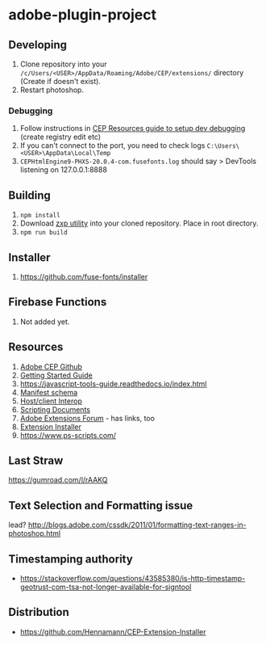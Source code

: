# adobe-plugin-project

## Developing

1. Clone repository into your `/c/Users/<USER>/AppData/Roaming/Adobe/CEP/extensions/` directory (Create if doesn't exist).
2. Restart photoshop.

### Debugging
1. Follow instructions in [CEP Resources guide to setup dev debugging](https://github.com/Adobe-CEP/CEP-Resources/blob/master/CEP_9.x/Documentation/CEP%209.0%20HTML%20Extension%20Cookbook.md#remote-debugging) (create registry edit etc)
2. If you can't connect to the port, you need to check logs `C:\Users\<USER>\AppData\Local\Temp`
  1.  `CEPHtmlEngine9-PHXS-20.0.4-com.fusefonts.log` should say
    > DevTools listening on 127.0.0.1:8888


## Building

1. `npm install`
2. Download [zxp utility](https://github.com/Adobe-CEP/Getting-Started-guides/tree/master/Package%20Distribute%20Install#download-the-signing-and-packaging-tool-zxpsigncmd) into your cloned repository. Place in root directory.
3. `npm run build`

## Installer
1. https://github.com/fuse-fonts/installer

## Firebase Functions

1. Not added yet.

## Resources

1. [Adobe CEP Github](https://github.com/Adobe-CEP)
2. [Getting Started Guide](https://github.com/Adobe-CEP/Getting-Started-guides)
1. https://javascript-tools-guide.readthedocs.io/index.html
2. [Manifest schema](https://github.com/Adobe-CEP/CEP-Resources/blob/master/CEP_8.x/ExtensionManifest_v_7_0.xsd)
3. [Host/client Interop](https://github.com/Adobe-CEP/CEP-Resources/blob/master/CEP_9.x/Documentation/CEP%209.0%20HTML%20Extension%20Cookbook.md#invoke-point-products-scripts-from-html-extension)
4. [Scripting Documents](https://www.adobe.com/devnet/scripting.html)
5. [Adobe Extensions Forum](https://forums.adobe.com/community/creative_cloud/add-ons/extensions) - has links, too
6. [Extension Installer](https://github.com/Hennamann/CEP-Extension-Installer)
7. https://www.ps-scripts.com/

## Last Straw
https://gumroad.com/l/rAAKQ

## Text Selection and Formatting issue

lead? http://blogs.adobe.com/cssdk/2011/01/formatting-text-ranges-in-photoshop.html

## Timestamping authority
- https://stackoverflow.com/questions/43585380/is-http-timestamp-geotrust-com-tsa-not-longer-available-for-signtool

## Distribution
- https://github.com/Hennamann/CEP-Extension-Installer
